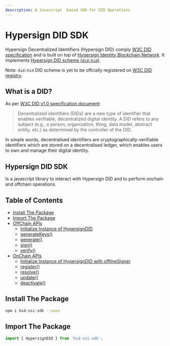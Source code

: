 ```yaml
---
description: A Javascript  based SDK for DID Operations
---
```


# Hypersign DID SDK

Hypersign Decentralized Identifiers (Hypersign DID) comply [W3C DID specification](https://www.w3.org/TR/did-core/) and is built on top of [Hypersign Identity Blockchain Network](https://explorer.hypersign.id/hypersign-testnet). It implements [Hypersign DID scheme (`did:hid`)](https://docs.hypersign.id/self-sovereign-identity-ssi/decentralized-identifier-did).

Note: `did:hid` DID scheme is yet to be offcially registered on [W3C DID registry](https://www.w3.org/TR/did-spec-registries/).

## What is a DID?

As per [W3C DID v1.0 specification document](https://www.w3.org/TR/did-core/):

> Decentralized identifiers (DIDs) are a new type of identifier that enables verifiable, decentralized digital identity. A DID refers to any subject (e.g., a person, organization, thing, data model, abstract entity, etc.) as determined by the controller of the DID.

In simple words, decentralised identifiers are cryptographically-verifiable identifiers which are stored on a decentralised ledger, which enables users to own and manage their digital identity.

## Hypersign DID SDK

Is a javascript library to interact with Hypersign DID and to perform onchain and offchain operations.

## Table of Contents

* [Install The Package](./#install-the-package)
* [Import The Package](./#import-the-package)
* [OffChain APIs](offchain-operations/)
  * [Initialize Instance of HypersignDID](offchain-operations/)
  * [generateKeys()](offchain-operations/generatekeys.md)
  * [generate()](offchain-operations/generate.md)
  * [sign()](offchain-operations/sign.md)
  * [verify()](offchain-operations/verify.md)
* [OnChain APIs](onchain-operations/)
  * [Initialize Instance of HypersignDID with offlineSigner](onchain-operations/)
  * [register()](onchain-operations/register.md)
  * [resolve()](onchain-operations/resolve.md)
  * [update()](onchain-operations/update.md)
  * [deactivate()](onchain-operations/deactivate.md)



## Install The Package

```bash
npm i hid-ssi-sdk --save
```

## Import The Package

```js
import { HypersignDID } from 'hid-ssi-sdk';
```
